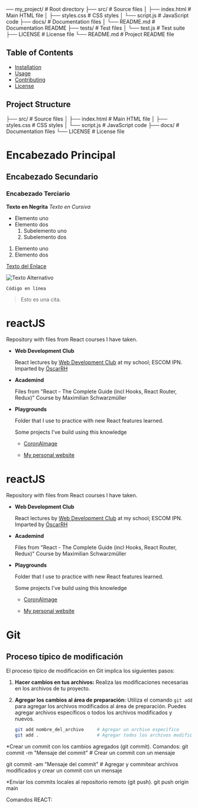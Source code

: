 ── my_project/ # Root directory
├── src/ # Source files
│ ├── index.html # Main HTML file
│ ├── styles.css # CSS styles
│ └── script.js # JavaScript code
├── docs/ # Documentation files
│ └── README.md # Documentation README
├── tests/ # Test files
│ └── test.js # Test suite
├── LICENSE # License file
└── README.md # Project README file
## Table of Contents

- [Installation](#installation)
- [Usage](#usage)
- [Contributing](#contributing)
- [License](#license)


## Project Structure

├── src/              # Source files
│   ├── index.html    # Main HTML file
│   ├── styles.css    # CSS styles
│   └── script.js     # JavaScript code
├── docs/             # Documentation files
└── LICENSE           # License file


# Encabezado Principal
## Encabezado Secundario
### Encabezado Terciario

**Texto en Negrita**
*Texto en Cursiva*

- Elemento uno
- Elemento dos
  1. Subelemento uno
  2. Subelemento dos

1. Elemento uno
2. Elemento dos

[Texto del Enlace](URL_del_Enlace)

![Texto Alternativo](URL_de_la_Imagen)

`Código en línea`

> Esto es una cita.


# reactJS

  Repository with files from React courses I have taken.

- **Web Development Club**

  React lectures by [Web Development Club](https://www.facebook.com/DWESCOM) at my school; ESCOM IPN. Imparted by [ÓscarRH](https://github.com/SoyOscarRH)

- **Academind**

  Files from "React - The Complete Guide (incl Hooks, React Router, Redux)" Course by Maximilian Schwarzmüller

- **Playgrounds**
  
  Folder that I use to practice with new React features learned.
  
  
    Some projects I've build using this knowledge
    
    * [CoronAImage](https://github.com/erickcm2k/coronaimage)
    
    * [My personal website](https://github.com/erickcm2k/newProjectPortfolio/tree/master/portfolio)


# reactJS

  Repository with files from React courses I have taken.

- **Web Development Club**

  React lectures by [Web Development Club](https://www.facebook.com/DWESCOM) at my school; ESCOM IPN. Imparted by [ÓscarRH](https://github.com/SoyOscarRH)

- **Academind**

  Files from "React - The Complete Guide (incl Hooks, React Router, Redux)" Course by Maximilian Schwarzmüller

- **Playgrounds**
  
  Folder that I use to practice with new React features learned.
  
  
    Some projects I've build using this knowledge
    
    * [CoronAImage](https://github.com/erickcm2k/coronaimage)
    
    * [My personal website](https://github.com/erickcm2k/newProjectPortfolio/tree/master/portfolio)


# Git
##
## Proceso típico de modificación

El proceso típico de modificación en Git implica los siguientes pasos:

1. **Hacer cambios en tus archivos:** Realiza las modificaciones necesarias en los archivos de tu proyecto.

2. **Agregar los cambios al área de preparación:** Utiliza el comando `git add` para agregar los archivos modificados al área de preparación. Puedes agregar archivos específicos o todos los archivos modificados y nuevos.

   ```bash
   git add nombre_del_archivo     # Agregar un archivo específico
   git add .                      # Agregar todos los archivos modificados y nuevos

*Crear un commit con los cambios agregados (git commit).
Comandos:
git commit -m "Mensaje del commit"   # Crear un commit con un mensaje

git commit -am "Mensaje del commit"  # Agregar y commitear archivos modificados y crear un commit con un mensaje

*Enviar los commits locales al repositorio remoto (git push).
git push origin main

Comandos REACT:
